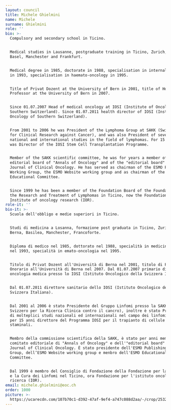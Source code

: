 ```yaml
---
layout: council
title: Michele Ghielmini
name: Michele
surname: Ghielmini
role: ''
bio: >-
  Compulsory and secondary school in Ticino.


  Medical studies in Lausanne, postgraduate training in Ticino, Zurich, Bern,
  Basel, Manchester and Frankfurt. 


  Medical degree in 1985, doctorate in 1988, specialisation in internal medicine
  in 1993, specialisation in haemato-oncology in 1995. 


  Title of Privat Dozent at the University of Bern in 2001, title of Honorary
  Professor at the University of Bern in 2007.


  Since 01.07.2007 Head of medical oncology at IOSI (Institute of Oncology of
  Southern Switzerland). Since 01.07.2011 health director of IOSI (Institute of
  Oncology of Southern Switzerland).


  From 2001 to 2006 he was President of the Lymphoma Group at SAKK (Swiss Group
  for Clinical Research against Cancer), and was also President of several
  national and international studies in the field of lymphomas. For 15 years he
  was Director of the IOSI Stem Cell Transplantation Programme. 


  Member of the SAKK scientific committee, he was for years a member of the
  editorial board of "Annals of Oncology" and of the "editorial board" of
  Journal of Clinical Oncology. He has served as chairman of the ESMO Publishing
  Working Group, the ESMO Website working group and as chairman of the ESMO
  Educational Committee.


  Since 1999 he has been a member of the Foundation Board of the Foundation for
  the Research and Treatment of Lymphomas in Ticino, now the Foundation for the
  Institute of oncology research (IOR).
role-it: ''
bio-it: >-
  Scuola dell'obbligo e medie superiori in Ticino.


  Studi di medicina a Losanna, formazione post graduata in Ticino, Zurigo,
  Berna, Basilea, Manchester, Francoforte. 


  Diploma di medico nel 1985, dottorato nel 1988, specialità in medicina interna
  nel 1993, specialità in emato-oncologia nel 1995. 


  Titolo di Privat Dozent all'Università di Berna nel 2001, titolo di Professore
  Onorario all'Università di Berna nel 2007. Dal 01.07.2007 primario di
  oncologia medica presso lo IOSI (Istituto Oncologico della Svizzera Italiana).


  Dal 01.07.2011 direttore sanitario dello IOSI (Istituto Oncologico della
  Svizzera Italiana).


  Dal 2001 al 2006 è stato Presidente del Gruppo Linfomi presso la SAKK (Gruppo
  Svizzero per la Ricerca Clinica contro il cancro), inoltre è stato Presidente
  di molteplici studi nazionali ed internazionali nel campo dei linfomi. È stato
  per 15 anni direttore del Programma IOSI per il trapianto di cellule
  staminali. 


  Membro della commissione scientifica della SAKK, è stato per anni membro del
  comitato editoriale di "Annals of Oncology" e dell'"editorial board" di
  Journal of Clinical Oncology. È stato presidente dell'ESMO Publishing Working
  Group, dell’ESMO Website working group e menbro dell'ESMO Educational
  Committee.


  Dal 1999 è membro del Consiglio di Fondazione della Fondazione per la Ricerca
  e la Cura dei Linfomi nel Ticino, ora Fondazione per l'istituto oncologico di
  ricerca (IOR).
email: michele.ghielmini@eoc.ch
order: 1000
picture: >-
  https://ucarecdn.com/107b70c1-d392-47af-9ef4-a747c088d2aa/-/crop/2532x2390/68,537/-/preview/
---
```


